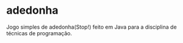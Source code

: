 # adedonha
Jogo simples de adedonha(Stop!) feito em Java para a disciplina de técnicas de programação.
